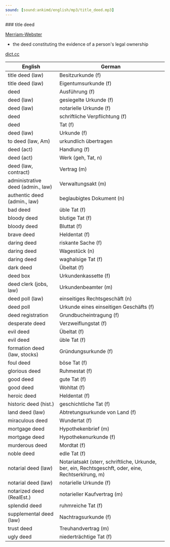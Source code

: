 ```yaml
---
sound: [sound:ankimd/english/mp3/title_deed.mp3]
---
```


\### title deed

[Merriam-Webster](https://www.merriam-webster.com/dictionary/title+deed)

- the deed constituting the evidence of a person's legal ownership

[dict.cc](https://www.dict.cc/title+deed)

| English        | German       |
| -------------- | ------------ |
| title deed (law) | Besitzurkunde (f) |
| title deed (law) | Eigentumsurkunde (f) |
| deed | Ausführung (f) |
| deed (law) | gesiegelte Urkunde (f) |
| deed (law) | notarielle Urkunde (f) |
| deed | schriftliche Verpflichtung (f) |
| deed | Tat (f) |
| deed (law) | Urkunde (f) |
| to deed (law, Am) | urkundlich übertragen |
| deed (act) | Handlung (f) |
| deed (act) | Werk (geh, Tat, n) |
| deed (law, contract) | Vertrag (m) |
| administrative deed (admin., law) | Verwaltungsakt (m) |
| authentic deed (admin., law) | beglaubigtes Dokument (n) |
| bad deed | üble Tat (f) |
| bloody deed | blutige Tat (f) |
| bloody deed | Bluttat (f) |
| brave deed | Heldentat (f) |
| daring deed | riskante Sache (f) |
| daring deed | Wagestück (n) |
| daring deed | waghalsige Tat (f) |
| dark deed | Übeltat (f) |
| deed box | Urkundenkassette (f) |
| deed clerk (jobs, law) | Urkundenbeamter (m) |
| deed poll (law) | einseitiges Rechtsgeschäft (n) |
| deed poll | Urkunde eines einseitigen Geschäfts (f) |
| deed registration | Grundbucheintragung (f) |
| desperate deed | Verzweiflungstat (f) |
| evil deed | Übeltat (f) |
| evil deed | üble Tat (f) |
| formation deed (law, stocks) | Gründungsurkunde (f) |
| foul deed | böse Tat (f) |
| glorious deed | Ruhmestat (f) |
| good deed | gute Tat (f) |
| good deed | Wohltat (f) |
| heroic deed | Heldentat (f) |
| historic deed (hist.) | geschichtliche Tat (f) |
| land deed (law) | Abtretungsurkunde von Land (f) |
| miraculous deed | Wundertat (f) |
| mortgage deed | Hypothekenbrief (m) |
| mortgage deed | Hypothekenurkunde (f) |
| murderous deed | Mordtat (f) |
| noble deed | edle Tat (f) |
| notarial deed (law) | Notariatsakt (sterr, schriftliche, Urkunde, ber, ein, Rechtsgeschft, oder, eine, Rechtserklrung, m) |
| notarial deed (law) | notarielle Urkunde (f) |
| notarized deed (RealEst.) | notarieller Kaufvertrag (m) |
| splendid deed | ruhmreiche Tat (f) |
| supplemental deed (law) | Nachtragsurkunde (f) |
| trust deed | Treuhandvertrag (m) |
| ugly deed | niederträchtige Tat (f) |
